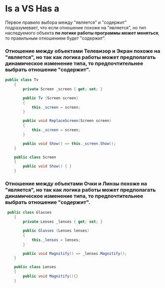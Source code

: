 # Is a VS Has a

Первое правило выбора между "является" и "содержит" подразумевает, что если отношение похоже на "является", но тип наследуемого объекта **по логике работы программы может меняться**, то правильным отношением будет "содержит".

### Отношение между объектами Телевизор и Экран похоже на "является", но так как логика работы может предполагать динамическое изменение типа, то предпочтительнее выбрать отношение "содержит".

~~~C#
public class Tv
    {
        private Screen _screen { get; set; }

        public Tv (Screen screen)
        {
            this._screen = screen;
        }

        public void ReplaceScreen(Screen screen)
        {
            this._screen = screen;
        }

        public void Show() => this._screen.Show();
    }

    public class Screen
    {
        public void Show() { }
    }
~~~


### Отношение между объектами Очки и Линзы похоже на "является", но так как логика работы может предполагать динамическое изменение типа, то предпочтительнее выбрать отношение "содержит".

~~~C#
 public class Glasses
    {
        private Lenses _lenses { get; set; }

        public Glasses (Lenses lenses)
        {
            this._lenses = lenses;
        }

        public void Magnitify() => _lenses.Magnitify();
    }

    public class Lenses
    {
        public void Magnitify(){}
    }
~~~